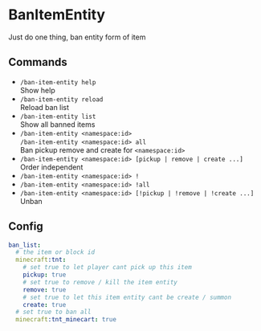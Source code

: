 # BanItemEntity
Just do one thing, ban entity form of item

## Commands
- `/ban-item-entity help`  
    Show help
- `/ban-item-entity reload`  
    Reload ban list
- `/ban-item-entity list`  
    Show all banned items
- `/ban-item-entity <namespace:id>`  
    `/ban-item-entity <namespace:id> all`  
    Ban pickup remove and create for `<namespace:id>`
- `/ban-item-entity <namespace:id> [pickup | remove | create ...]`  
    Order independent
- `/ban-item-entity <namespace:id> !`
- `/ban-item-entity <namespace:id> !all`
- `/ban-item-entity <namespace:id> [!pickup | !remove | !create ...]`  
    Unban

## Config
```yml
ban_list:
  # the item or block id
  minecraft:tnt:
    # set true to let player cant pick up this item
    pickup: true
    # set true to remove / kill the item entity
    remove: true
    # set true to let this item entity cant be create / summon
    create: true
  # set true to ban all
  minecraft:tnt_minecart: true
```